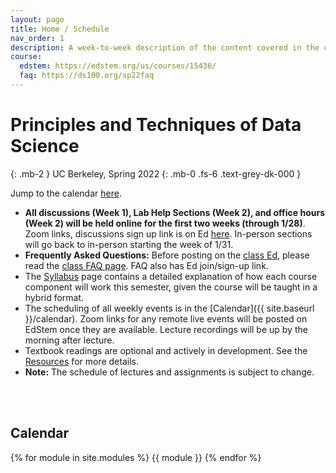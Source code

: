 ```yaml
---
layout: page
title: Home / Schedule
nav_order: 1
description: A week-to-week description of the content covered in the course.
course:
  edstem: https://edstem.org/us/courses/15436/
  faq: https://ds100.org/sp22faq
---
```


# Principles and Techniques of Data Science

{: .mb-2 }
UC Berkeley, Spring 2022
{: .mb-0 .fs-6 .text-grey-dk-000 }


<div>
<!-- {% assign instructors = site.staffers | where: 'role', 'Instructor' %}
<div class="role">
  {% for staffer in instructors %}
  {{ staffer }}
  {% endfor %} -->
</div>

Jump to the calendar [here](#calendar).

+ **All discussions (Week 1), Lab Help Sections (Week 2), and office hours (Week 2) will be held online for the first two weeks (through 1/28)**. Zoom links, discussions sign up link is on Ed [here](https://edstem.org/us/courses/15436/discussion/1021263). In-person sections will go back to in-person starting the week of 1/31.
+ **Frequently Asked Questions:** Before posting on the [class Ed]({{page.course.edstem}}), please read the [class FAQ page]({{page.course.faq}}). FAQ also has Ed join/sign-up link.
+ The [Syllabus]({{site.baseurl}}/syllabus) page contains a detailed explanation of how each course component will work this semester, given the course will be taught in a hybrid format.
+ The scheduling of all weekly events is in the [Calendar]({{ site.baseurl }}/calendar). Zoom links for any remote live events will be posted on EdStem once they are available. Lecture recordings will be up by the morning after lecture.
+ Textbook readings are optional and actively in development. See the [Resources]({{site.baseurl}}/resources/#textbook) for more details.
+ **Note:** The schedule of lectures and assignments is subject to change.

<br><br>

<a name="calendar"></a>
## Calendar

{% for module in site.modules %}
{{ module }}
{% endfor %}
